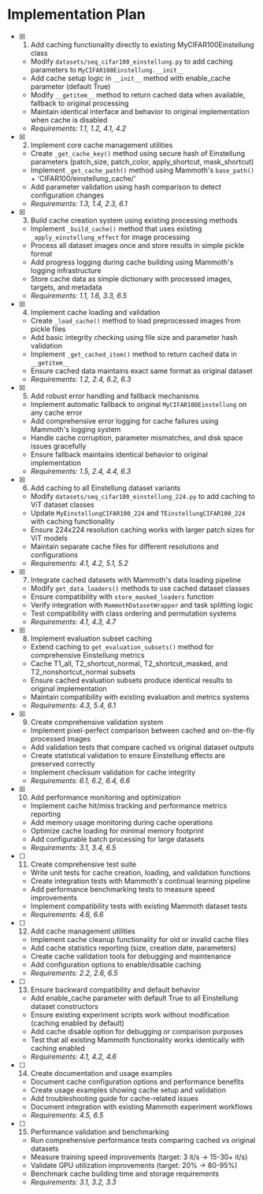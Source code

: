 # Implementation Plan

- [x] 1. Add caching functionality directly to existing MyCIFAR100Einstellung class





  - Modify `datasets/seq_cifar100_einstellung.py` to add caching parameters to `MyCIFAR100Einstellung.__init__`
  - Add cache setup logic in `__init__` method with enable_cache parameter (default True)
  - Modify `__getitem__` method to return cached data when available, fallback to original processing
  - Maintain identical interface and behavior to original implementation when cache is disabled
  - _Requirements: 1.1, 1.2, 4.1, 4.2_

- [x] 2. Implement core cache management utilities




  - Create `_get_cache_key()` method using secure hash of Einstellung parameters (patch_size, patch_color, apply_shortcut, mask_shortcut)
  - Implement `_get_cache_path()` method using Mammoth's `base_path()` + 'CIFAR100/einstellung_cache/'
  - Add parameter validation using hash comparison to detect configuration changes
  - _Requirements: 1.3, 1.4, 2.3, 6.1_

- [x] 3. Build cache creation system using existing processing methods




  - Implement `_build_cache()` method that uses existing `_apply_einstellung_effect` for image processing
  - Process all dataset images once and store results in simple pickle format
  - Add progress logging during cache building using Mammoth's logging infrastructure
  - Store cache data as simple dictionary with processed images, targets, and metadata
  - _Requirements: 1.1, 1.6, 3.3, 6.5_

- [x] 4. Implement cache loading and validation
  - Create `_load_cache()` method to load preprocessed images from pickle files
  - Add basic integrity checking using file size and parameter hash validation
  - Implement `_get_cached_item()` method to return cached data in `__getitem__`
  - Ensure cached data maintains exact same format as original dataset
  - _Requirements: 1.2, 2.4, 6.2, 6.3_

- [x] 5. Add robust error handling and fallback mechanisms
  - Implement automatic fallback to original `MyCIFAR100Einstellung` on any cache error
  - Add comprehensive error logging for cache failures using Mammoth's logging system
  - Handle cache corruption, parameter mismatches, and disk space issues gracefully
  - Ensure fallback maintains identical behavior to original implementation
  - _Requirements: 1.5, 2.4, 4.4, 6.3_

- [x] 6. Add caching to all Einstellung dataset variants
  - Modify `datasets/seq_cifar100_einstellung_224.py` to add caching to ViT dataset classes
  - Update `MyEinstellungCIFAR100_224` and `TEinstellungCIFAR100_224` with caching functionality
  - Ensure 224x224 resolution caching works with larger patch sizes for ViT models
  - Maintain separate cache files for different resolutions and configurations
  - _Requirements: 4.1, 4.2, 5.1, 5.2_

- [x] 7. Integrate cached datasets with Mammoth's data loading pipeline
  - Modify `get_data_loaders()` methods to use cached dataset classes
  - Ensure compatibility with `store_masked_loaders` function
  - Verify integration with `MammothDatasetWrapper` and task splitting logic
  - Test compatibility with class ordering and permutation systems
  - _Requirements: 4.1, 4.3, 4.7_

- [x] 8. Implement evaluation subset caching






  - Extend caching to `get_evaluation_subsets()` method for comprehensive Einstellung metrics
  - Cache T1_all, T2_shortcut_normal, T2_shortcut_masked, and T2_nonshortcut_normal subsets
  - Ensure cached evaluation subsets produce identical results to original implementation
  - Maintain compatibility with existing evaluation and metrics systems
  - _Requirements: 4.3, 5.4, 6.1_

- [x] 9. Create comprehensive validation system





  - Implement pixel-perfect comparison between cached and on-the-fly processed images
  - Add validation tests that compare cached vs original dataset outputs
  - Create statistical validation to ensure Einstellung effects are preserved correctly
  - Implement checksum validation for cache integrity
  - _Requirements: 6.1, 6.2, 6.4, 6.6_

- [x] 10. Add performance monitoring and optimization





  - Implement cache hit/miss tracking and performance metrics reporting
  - Add memory usage monitoring during cache operations
  - Optimize cache loading for minimal memory footprint
  - Add configurable batch processing for large datasets
  - _Requirements: 3.1, 3.4, 6.5_

- [ ] 11. Create comprehensive test suite
  - Write unit tests for cache creation, loading, and validation functions
  - Create integration tests with Mammoth's continual learning pipeline
  - Add performance benchmarking tests to measure speed improvements
  - Implement compatibility tests with existing Mammoth dataset tests
  - _Requirements: 4.6, 6.6_

- [ ] 12. Add cache management utilities
  - Implement cache cleanup functionality for old or invalid cache files
  - Add cache statistics reporting (size, creation date, parameters)
  - Create cache validation tools for debugging and maintenance
  - Add configuration options to enable/disable caching
  - _Requirements: 2.2, 2.6, 6.5_

- [ ] 13. Ensure backward compatibility and default behavior
  - Add enable_cache parameter with default True to all Einstellung dataset constructors
  - Ensure existing experiment scripts work without modification (caching enabled by default)
  - Add cache disable option for debugging or comparison purposes
  - Test that all existing Mammoth functionality works identically with caching enabled
  - _Requirements: 4.1, 4.2, 4.6_

- [ ] 14. Create documentation and usage examples
  - Document cache configuration options and performance benefits
  - Create usage examples showing cache setup and validation
  - Add troubleshooting guide for cache-related issues
  - Document integration with existing Mammoth experiment workflows
  - _Requirements: 4.5, 6.5_

- [ ] 15. Performance validation and benchmarking
  - Run comprehensive performance tests comparing cached vs original datasets
  - Measure training speed improvements (target: 3 it/s → 15-30+ it/s)
  - Validate GPU utilization improvements (target: 20% → 80-95%)
  - Benchmark cache building time and storage requirements
  - _Requirements: 3.1, 3.2, 3.3_
